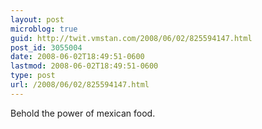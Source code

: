 ```yaml
---
layout: post
microblog: true
guid: http://twit.vmstan.com/2008/06/02/825594147.html
post_id: 3055004
date: 2008-06-02T18:49:51-0600
lastmod: 2008-06-02T18:49:51-0600
type: post
url: /2008/06/02/825594147.html
---
```

Behold the power of mexican food.
